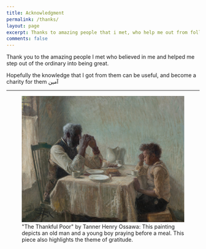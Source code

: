 ```yaml
---
title: Acknowledgment
permalink: /thanks/
layout: page
excerpt: Thanks to amazing people that i met, who help me out from follishness, connecting me with another good person, giving some advice when i'm at a bad things, pulling me from ordinary to be great.
comments: false
---
```


Thank you to the amazing people I met who believed in me and helped me step out of the ordinary into being great.

Hopefully the knowledge that I got from them can be useful, and become a charity for them آمين

<hr>

<figure>
<img src="/assets/img/46877894.jpg" alt="The Thankful Poor by Tanner Henry Ossawa">
<figcaption>"The Thankful Poor" by Tanner Henry Ossawa: This painting depicts an old man and a young boy praying before a meal. This piece also highlights the theme of gratitude.</figcaption>
</figure>
